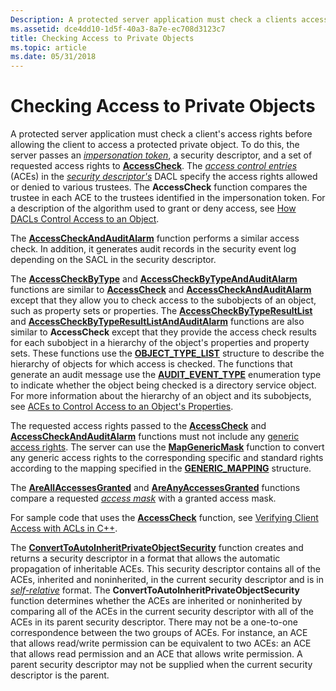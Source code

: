 ```yaml
---
Description: A protected server application must check a clients access rights before allowing the client to access a protected private object.
ms.assetid: dce4dd10-1d5f-40a3-8a7e-ec708d3123c7
title: Checking Access to Private Objects
ms.topic: article
ms.date: 05/31/2018
---
```


# Checking Access to Private Objects

A protected server application must check a client's access rights before allowing the client to access a protected private object. To do this, the server passes an [*impersonation token*](https://docs.microsoft.com/windows/desktop/SecGloss/i-gly), a security descriptor, and a set of requested access rights to [**AccessCheck**](https://msdn.microsoft.com/library/Aa374815(v=VS.85).aspx). The [*access control entries*](https://docs.microsoft.com/windows/desktop/SecGloss/a-gly) (ACEs) in the [*security descriptor's*](https://docs.microsoft.com/windows/desktop/SecGloss/s-gly) DACL specify the access rights allowed or denied to various trustees. The **AccessCheck** function compares the trustee in each ACE to the trustees identified in the impersonation token. For a description of the algorithm used to grant or deny access, see [How DACLs Control Access to an Object](how-dacls-control-access-to-an-object.md).

The [**AccessCheckAndAuditAlarm**](/windows/desktop/api/Winbase/nf-winbase-accesscheckandauditalarma) function performs a similar access check. In addition, it generates audit records in the security event log depending on the SACL in the security descriptor.

The [**AccessCheckByType**](https://msdn.microsoft.com/library/Aa374826(v=VS.85).aspx) and [**AccessCheckByTypeAndAuditAlarm**](/windows/desktop/api/Winbase/nf-winbase-accesscheckbytypeandauditalarma) functions are similar to [**AccessCheck**](https://msdn.microsoft.com/library/Aa374815(v=VS.85).aspx) and [**AccessCheckAndAuditAlarm**](/windows/desktop/api/Winbase/nf-winbase-accesscheckandauditalarma) except that they allow you to check access to the subobjects of an object, such as property sets or properties. The [**AccessCheckByTypeResultList**](https://msdn.microsoft.com/library/Aa374836(v=VS.85).aspx) and [**AccessCheckByTypeResultListAndAuditAlarm**](/windows/desktop/api/Winbase/nf-winbase-accesscheckbytyperesultlistandauditalarma) functions are also similar to **AccessCheck** except that they provide the access check results for each subobject in a hierarchy of the object's properties and property sets. These functions use the [**OBJECT\_TYPE\_LIST**](/windows/desktop/api/Winnt/ns-winnt-object_type_list) structure to describe the hierarchy of objects for which access is checked. The functions that generate an audit message use the [**AUDIT\_EVENT\_TYPE**](/windows/desktop/api/Winnt/ne-winnt-audit_event_type) enumeration type to indicate whether the object being checked is a directory service object. For more information about the hierarchy of an object and its subobjects, see [ACEs to Control Access to an Object's Properties](aces-to-control-access-to-an-object-s-properties.md).

The requested access rights passed to the [**AccessCheck**](https://msdn.microsoft.com/library/Aa374815(v=VS.85).aspx) and [**AccessCheckAndAuditAlarm**](/windows/desktop/api/Winbase/nf-winbase-accesscheckandauditalarma) functions must not include any [generic access rights](generic-access-rights.md). The server can use the [**MapGenericMask**](https://msdn.microsoft.com/library/Aa379266(v=VS.85).aspx) function to convert any generic access rights to the corresponding specific and standard rights according to the mapping specified in the [**GENERIC\_MAPPING**](/windows/desktop/api/Winnt/ns-winnt-generic_mapping) structure.

The [**AreAllAccessesGranted**](https://msdn.microsoft.com/library/Aa375351(v=VS.85).aspx) and [**AreAnyAccessesGranted**](https://msdn.microsoft.com/library/Aa375363(v=VS.85).aspx) functions compare a requested [*access mask*](https://docs.microsoft.com/windows/desktop/SecGloss/a-gly) with a granted access mask.

For sample code that uses the [**AccessCheck**](https://msdn.microsoft.com/library/Aa374815(v=VS.85).aspx) function, see [Verifying Client Access with ACLs in C++](verifying-client-access-with-acls-in-c--.md).

The [**ConvertToAutoInheritPrivateObjectSecurity**](https://msdn.microsoft.com/library/Aa376403(v=VS.85).aspx) function creates and returns a security descriptor in a format that allows the automatic propagation of inheritable ACEs. This security descriptor contains all of the ACEs, inherited and noninherited, in the current security descriptor and is in [*self-relative*](https://docs.microsoft.com/windows/desktop/SecGloss/s-gly) format. The **ConvertToAutoInheritPrivateObjectSecurity** function determines whether the ACEs are inherited or noninherited by comparing all of the ACEs in the current security descriptor with all of the ACEs in its parent security descriptor. There may not be a one-to-one correspondence between the two groups of ACEs. For instance, an ACE that allows read/write permission can be equivalent to two ACEs: an ACE that allows read permission and an ACE that allows write permission. A parent security descriptor may not be supplied when the current security descriptor is the parent.

 

 



